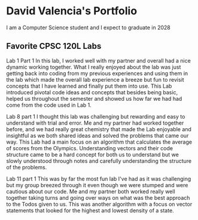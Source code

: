 # David Valencia's Portfolio

I am a Computer Science student and I expect to graduate in 2028

## Favorite CPSC 120L Labs
Lab 1 Part 1
In this lab, I worked well with my partner and overall had a nice dynamic working together. What I really enjoyed about the lab was just getting back into coding from my previous experiences and using them in the lab which made the overall lab experience a breeze but fun to revisit concepts that I have learned and finally put them into use. This Lab introduced pivotal code ideas and concepts that besides being basic, helped us throughout the semester and showed us how far we had had come from the code used in Lab 1.

Lab 8 part 1
I thought this lab was challenging but rewarding and easy to understand with trial and error. Me and my partner had worked together before, and we had really great chemistry that made the Lab enjoyable and insightful as we both shared ideas and solved the problems that came our way. This Lab had a main focus on an algorithm that calculates the average of scores from the Olympics. Understanding vectors and their code structure came to be a hard concept for both us to understand but we slowly understood through notes and carefully understanding the structure of the problems. 

Lab 11 part 1
This was by far the most fun lab I've had as it was challenging but my group breezed through it even though we were stumped and were cautious about our code. Me and my partner both worked really well together taking turns and going over ways on what was the best approach to the Todos given to us. This was another algorithm with a focus on vector statements that looked for the highest and lowest density of a state.
